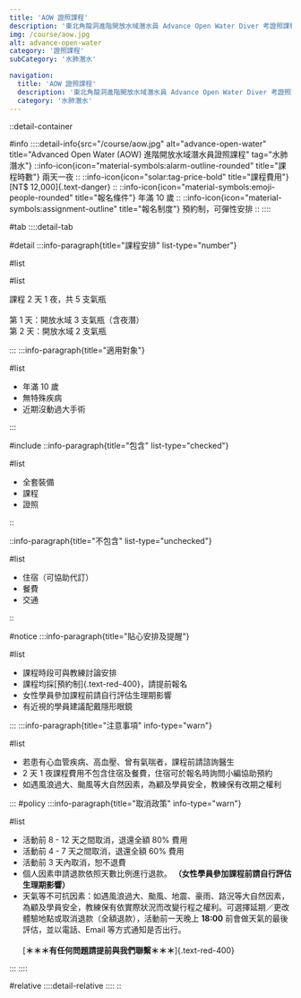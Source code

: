 ```yaml
---
title: 'AOW 證照課程'
description: '東北角龍洞進階開放水域潛水員 Advance Open Water Diver 考證照課程'
img: /course/aow.jpg
alt: advance-open-water
category: '證照課程'
subCategory: '水肺潛水'

navigation:
  title: 'AOW 證照課程'
  description: '東北角龍洞進階開放水域潛水員 Advance Open Water Diver 考證照課程'
  category: '水肺潛水'
---
```


::detail-container

#info
::::detail-info{src="/course/aow.jpg" alt="advance-open-water" title="Advanced Open Water (AOW) 進階開放水域潛水員證照課程" tag="水肺潛水"}
::info-icon{icon="material-symbols:alarm-outline-rounded" title="課程時數"}
兩天一夜
::
::info-icon{icon="solar:tag-price-bold" title="課程費用"}
[NT$ 12,000]{.text-danger}
::
::info-icon{icon="material-symbols:emoji-people-rounded" title="報名條件"}
年滿 10 歲
::
::info-icon{icon="material-symbols:assignment-outline" title="報名制度"}
預約制，可彈性安排
::
::::

#tab
::::detail-tab

#detail
:::info-paragraph{title="課程安排" list-type="number"}

#list

#list

課程 2 天 1 夜，共 5 支氣瓶
<br /><br />
第 1 天：開放水域 3 支氣瓶（含夜潛）  
第 2 天：開放水域 2 支氣瓶

:::
:::info-paragraph{title="適用對象"}

#list

- 年滿 10 歲
- 無特殊疾病
- 近期沒動過大手術

:::

#include
::info-paragraph{title="包含" list-type="checked"}

#list

- 全套裝備
- 課程
- 證照

::

::info-paragraph{title="不包含" list-type="unchecked"}

#list

- 住宿（可協助代訂）
- 餐費
- 交通

::

#notice
:::info-paragraph{title="貼心安排及提醒"}

#list

- 課程時段可與教練討論安排
- 課程均採[預約制]{.text-red-400}，請提前報名
- 女性學員參加課程前請自行評估生理期影響
- 有近視的學員建議配戴隱形眼鏡

:::
:::info-paragraph{title="注意事項" info-type="warn"}

#list

- 若患有心血管疾病、高血壓、曾有氣喘者，課程前請諮詢醫生
- 2 天 1 夜課程費用不包含住宿及餐費，住宿可於報名時詢問小編協助預約
- 如遇風浪過大、颱風等大自然因素，為顧及學員安全，教練保有改期之權利

:::
#policy
:::info-paragraph{title="取消政策" info-type="warn"}

#list

- 活動前 8 - 12 天之間取消，退還全額 80% 費用
- 活動前 4 - 7 天之間取消，退還全額 60% 費用
- 活動前 3 天內取消，恕不退費
- 個人因素申請退款依照天數比例進行退款。
  **（女性學員參加課程前請自行評估生理期影響）**
- 天氣等不可抗因素：如遇風浪過大、颱風、地震、豪雨、路況等大自然因素，為顧及學員安全，教練保有依實際狀況而改變行程之權利。可選擇延期／更改體驗地點或取消退款（全額退款），活動前一天晚上 **18:00** 前會做天氣的最後評估，並以電話、Email 等方式通知是否出行。
  <br /><br />
  [**＊＊＊有任何問題請提前與我們聯繫＊＊＊**]{.text-red-400}

:::
::::

#relative
::::detail-relative
::::
::
